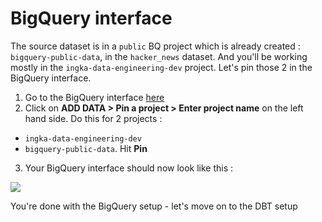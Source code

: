 # BigQuery interface

The source dataset is in a `public` BQ project which is already created : `bigquery-public-data`, in the `hacker_news` dataset. And you'll be working mostly in the `ingka-data-engineering-dev` project. Let's pin those 2 in the BigQuery interface.

1. Go to the BigQuery interface [here](https://console.cloud.google.com/bigquery?orgonly=true&project=ingka-data-engineering-dev&supportedpurview=organizationId)
2. Click on **ADD DATA > Pin a project > Enter project name** on the left hand side. Do this for 2 projects :
  - `ingka-data-engineering-dev`
  - `bigquery-public-data`. Hit **Pin**
3. Your BigQuery interface should now look like this :

<img src='https://wagon-public-datasets.s3.amazonaws.com/data-engineering/W2D1/bigquery_interface_final.png' size=200>

You're done with the BigQuery setup - let's move on to the DBT setup
